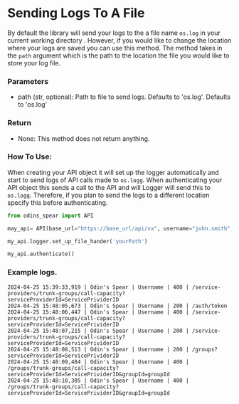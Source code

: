 # Sending Logs To A File

By default the library will send your logs to the a file name `os.log` in your current working directory . However, if you would like to change the location where your logs are saved you can use this method. The method takes in the `path` argument which is the path to the location the file you would like to store your log file.&#x20;

### Parameters&#x20;

* path (str, optional): Path to file to send logs. Defaults to 'os.log'. Defaults to 'os.log'

### Return

* None: This method does not return anything.

### How To Use:

When creating your API object it will set up the logger automatically and start to send logs of API calls made to `os.logg`. When authenticating your API object this sends a call to the API and will Logger will send this to `os.logg`. Therefore, if you plan to send the logs to a different location specify this before authenticating.

```python
from odins_spear import API

may_api= API(base_url="https://base_url/api/vx", username="john.smith", password="ODIN_INSTANCE_1")

my_api.logger.set_up_file_hander('yourPath')

my_api.authenticate()
```

### Example logs.

```log
2024-04-25 15:39:33,919 | Odin's Spear | Username | 400 | /service-providers/trunk-groups/call-capacity?serviceProviderId=ServicePrividerID
2024-04-25 15:48:05,673 | Odin's Spear | Username | 200 | /auth/token
2024-04-25 15:48:06,447 | Odin's Spear | Username | 400 | /service-providers/trunk-groups/call-capacity?serviceProviderId=ServicePrividerID
2024-04-25 15:48:07,215 | Odin's Spear | Username | 200 | /service-providers/trunk-groups/call-capacity?serviceProviderId=ServicePrividerID
2024-04-25 15:48:08,513 | Odin's Spear | Username | 200 | /groups?serviceProviderId=ServicePrividerID
2024-04-25 15:48:09,484 | Odin's Spear | Username | 400 | /groups/trunk-groups/call-capacity?serviceProviderId=ServicePrividerID&groupId=groupId
2024-04-25 15:48:10,305 | Odin's Spear | Username | 400 | /groups/trunk-groups/call-capacity?serviceProviderId=ServicePrividerID&groupId=groupId
```

